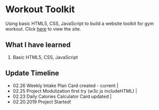 # Workout Toolkit
Using basic HTML5, CSS, JavaScript to build a website toolkit for gym workout.
Click [here](http://jiahaoh.com/Workout-Toolkit/) to view the site.

## What I have learned
  1. Basic HTML5, CSS, JavaScript

## Update Timeline

- 02.26 Weekly Intake Plan Card created - current
|
- 02.25 Project Modulization first try (w3c js includeHTML)
|
- 02.23 Daily Calories Calculator Card updated
|
- 02.20.2019 Project Started!
